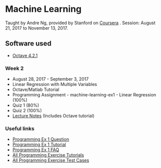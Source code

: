 # Machine Learning

Taught by Andre Ng, provided by Stanford on [Coursera](https://www.coursera.org/learn/machine-learning/) . Session: August 21, 2017 to November 13, 2017.

## Software used

* [Octave 4.2.1](https://ftp.gnu.org/gnu/octave/windows/octave-4.2.1-w64-installer.exe)

### Week 2

* August 28, 2017 - September 3, 2017
* Linear Regression with Multiple Variables
* Octave/Matlab Tutorial
* Programming Assignment - machine-learning-ex1 - Linear Regression (100%)
* Quiz 1 (80%)
* Quiz 2 (100%)
* [Lecture Notes](https://www.coursera.org/learn/machine-learning/resources/QQx8l) (Includes Octave tutorial)

### Useful links

* [Programming Ex 1 Question](https://www.coursera.org/learn/machine-learning/programming/ZZkM2/k-means-clustering-and-pca)
* [Programming Ex 1 Tutorial](https://www.coursera.org/learn/machine-learning/resources/O756o)
* [Programming Ex 1 FAQ](https://www.coursera.org/learn/machine-learning/discussions/weeks/2/threads/pFcOND1SEeaDRA5SxbW7qQ)
* [All Programming Exercise Tutorials](https://www.coursera.org/learn/machine-learning/discussions/all/threads/m0ZdvjSrEeWddiIAC9pDDA)
* [All Programming Exercise Test Cases](https://www.coursera.org/learn/machine-learning/discussions/all/threads/0SxufTSrEeWPACIACw4G5w)
